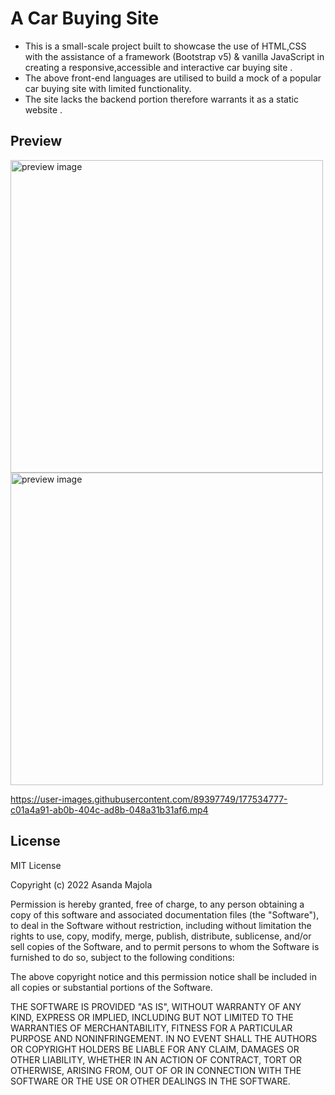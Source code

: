 # A Car Buying Site

* This is a small-scale project  built to showcase the use of HTML,CSS with the assistance of a framework (Bootstrap v5) & vanilla JavaScript in creating a responsive,accessible and interactive car buying site .
* The above front-end languages are utilised to build a mock of a popular car buying site with limited functionality.
* The site lacks the backend portion therefore warrants it as a static website .

## Preview

<img src=https://user-images.githubusercontent.com/89397749/177527994-58a2ee10-91fe-4b95-bb0e-c2eecde6e8eb.png alt="preview image" height="500px" width="auto"/>

<img src=https://user-images.githubusercontent.com/89397749/177532826-f1ca9981-a5c6-4e46-8f4f-fd715ccf8ee6.png alt="preview image" height="500px" width="auto"/>

<https://user-images.githubusercontent.com/89397749/177534777-c01a4a91-ab0b-404c-ad8b-048a31b31af6.mp4>

## License

MIT License

Copyright (c) 2022 Asanda Majola

Permission is hereby granted, free of charge, to any person obtaining a copy
of this software and associated documentation files (the "Software"), to deal
in the Software without restriction, including without limitation the rights
to use, copy, modify, merge, publish, distribute, sublicense, and/or sell
copies of the Software, and to permit persons to whom the Software is
furnished to do so, subject to the following conditions:

The above copyright notice and this permission notice shall be included in all
copies or substantial portions of the Software.

THE SOFTWARE IS PROVIDED "AS IS", WITHOUT WARRANTY OF ANY KIND, EXPRESS OR
IMPLIED, INCLUDING BUT NOT LIMITED TO THE WARRANTIES OF MERCHANTABILITY,
FITNESS FOR A PARTICULAR PURPOSE AND NONINFRINGEMENT. IN NO EVENT SHALL THE
AUTHORS OR COPYRIGHT HOLDERS BE LIABLE FOR ANY CLAIM, DAMAGES OR OTHER
LIABILITY, WHETHER IN AN ACTION OF CONTRACT, TORT OR OTHERWISE, ARISING FROM,
OUT OF OR IN CONNECTION WITH THE SOFTWARE OR THE USE OR OTHER DEALINGS IN THE
SOFTWARE.

